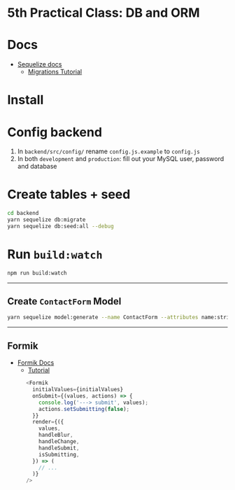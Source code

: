 # 5th Practical Class: DB and ORM

# Docs

- [Sequelize docs](http://docs.sequelizejs.com/)
  - [Migrations Tutorial](http://docs.sequelizejs.com/manual/tutorial/migrations.html)

# Install

# Config backend

1. In `backend/src/config/` rename `config.js.example` to `config.js`
2. In both `development` and `production`: fill out your MySQL user, password and database

# Create tables + seed

```bash
cd backend
yarn sequelize db:migrate
yarn sequelize db:seed:all --debug
```

# Run `build:watch`

```bash
npm run build:watch
```

---

## Create `ContactForm` Model

```bash
yarn sequelize model:generate --name ContactForm --attributes name:string,email:string,message:text
```

---

## Formik

- [Formik Docs](https://jaredpalmer.com/formik)
  - [Tutorial](https://jaredpalmer.com/formik/docs/tutorial)


```js
      <Formik
        initialValues={initialValues}
        onSubmit={(values, actions) => {
          console.log('---> submit', values);
          actions.setSubmitting(false);
        }}
        render={({
          values,
          handleBlur,
          handleChange,
          handleSubmit,
          isSubmitting,
        }) => (
          // ...
        )}
      />
```
